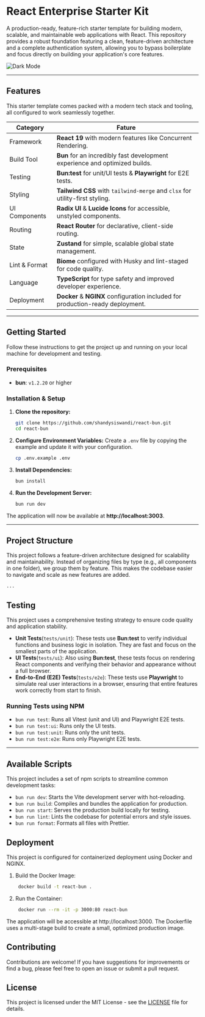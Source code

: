 # React Enterprise Starter Kit

A production-ready, feature-rich starter template for building modern, scalable, and maintainable web applications with React. This repository provides a robust foundation featuring a clean, feature-driven architecture and a complete authentication system, allowing you to bypass boilerplate and focus directly on building your application's core features.

![Dark Mode](/docs/dash-dark.png)

---

## Features

This starter template comes packed with a modern tech stack and tooling, all configured to work seamlessly together.

| Category      | Fature                                                                            |
| ------------- | --------------------------------------------------------------------------------- |
| Framework     | **React 19** with modern features like Concurrent Rendering.                      |
| Build Tool    | **Bun** for an incredibly fast development experience and optimized builds.       |
| Testing       | **Bun:test** for unit/UI tests & **Playwright** for E2E tests.                    |
| Styling       | **Tailwind CSS** with `tailwind-merge` and `clsx` for utility-first styling.      |
| UI Components | **Radix UI** & **Lucide Icons** for accessible, unstyled components.              |
| Routing       | **React Router** for declarative, client-side routing.                            |
| State         | **Zustand** for simple, scalable global state management.                         |
| Lint & Format | **Biome** configured with Husky and lint-staged for code quality.                 |
| Language      | **TypeScript** for type safety and improved developer experience.                 |
| Deployment    | **Docker** & **NGINX** configuration included for production-ready deployment.    |

---

## Getting Started

Follow these instructions to get the project up and running on your local machine for development and testing.

### Prerequisites

- **bun**: `v1.2.20` or higher

### Installation & Setup

1.  **Clone the repository:**

    ```bash
    git clone https://github.com/shandysiswandi/react-bun.git
    cd react-bun
    ```

2.  **Configure Environment Variables:**
    Create a `.env` file by copying the example and update it with your configuration.

    ```bash
    cp .env.example .env
    ```

3.  **Install Dependencies:**

    ```bash
    bun install
    ```

4.  **Run the Development Server:**
    ```bash
    bun run dev
    ```

The application will now be available at **http://localhost:3003**.

---

## Project Structure

This project follows a feature-driven architecture designed for scalability and maintainability. Instead of organizing files by type (e.g., all components in one folder), we group them by feature. This makes the codebase easier to navigate and scale as new features are added.

```bash
...
```

## Testing

This project uses a comprehensive testing strategy to ensure code quality and application stability.

- **Unit Tests**(`tests/unit`): These tests use **Bun:test** to verify individual functions and business logic in isolation. They are fast and focus on the smallest parts of the application.
- **UI Tests**(`tests/ui`): Also using **Bun:test**, these tests focus on rendering React components and verifying their behavior and appearance without a full browser.
- **End-to-End (E2E) Tests**(`tests/e2e`): These tests use **Playwright** to simulate real user interactions in a browser, ensuring that entire features work correctly from start to finish.

### Running Tests using NPM

- `bun run test`: Runs all Vitest (unit and UI) and Playwright E2E tests.
- `bun run test:ui`: Runs only the UI tests.
- `bun run test:unit`: Runs only the unit tests.
- `bun run test:e2e`: Runs only Playwright E2E tests.

---

## Available Scripts

This project includes a set of npm scripts to streamline common development tasks:

- `bun run dev`: Starts the Vite development server with hot-reloading.
- `bun run build`: Compiles and bundles the application for production.
- `bun run start`: Serves the production build locally for testing.
- `bun run lint`: Lints the codebase for potential errors and style issues.
- `bun run format`: Formats all files with Prettier.

## Deployment

This project is configured for containerized deployment using Docker and NGINX.

1. Build the Docker Image:

   ```bash
    docker build -t react-bun .
   ```

2. Run the Container:
   ```bash
    docker run --rm -it -p 3000:80 react-bun
   ```

The application will be accessible at http://localhost:3000. The Dockerfile uses a multi-stage build to create a small, optimized production image.

## Contributing

Contributions are welcome! If you have suggestions for improvements or find a bug, please feel free to open an issue or submit a pull request.

## License

This project is licensed under the MIT License - see the [LICENSE](LICENSE) file for details.
